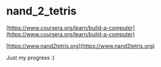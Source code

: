 # nand_2_tetris
[https://www.coursera.org/learn/build-a-computer](https://www.coursera.org/learn/build-a-computer)

[https://www.nand2tetris.org](https://www.nand2tetris.org)

Just my progress \:)
